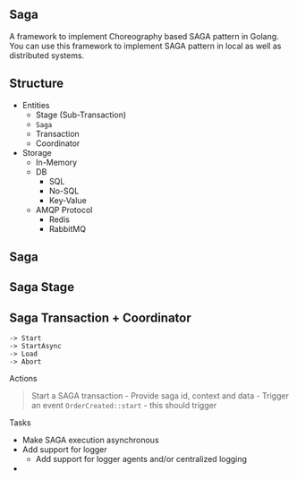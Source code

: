 ## Saga
A framework to implement Choreography based SAGA pattern in Golang. You can use this framework to implement SAGA pattern in local as well as distributed systems.


## Structure
- Entities
	- Stage (Sub-Transaction)
	- `Saga`
	- Transaction
	<!-- - Template -->
	- Coordinator
- Storage
	- In-Memory
	- DB
		- SQL
		- No-SQL
		- Key-Value
	- AMQP Protocol
		- Redis
		- RabbitMQ


## Saga
## Saga Stage
<!-- ## Saga Template -->
## Saga Transaction + Coordinator
<!-- ## Saga Coordinator -->
	-> Start
	-> StartAsync
	-> Load
	-> Abort


Actions
> Start a SAGA transaction
	- Provide saga id, context and data
	- Trigger an event `OrderCreated::start`
	- this should trigger 


Tasks
- Make SAGA execution asynchronous
- Add support for logger
	- Add support for logger agents and/or centralized logging
- 